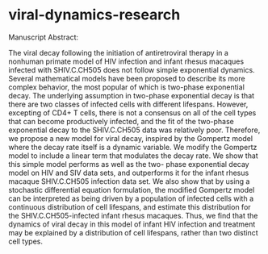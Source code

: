 # viral-dynamics-research
Manuscript Abstract:

The viral decay following the initiation of antiretroviral therapy in a nonhuman primate
model of HIV infection and infant rhesus macaques infected with SHIV.C.CH505 does not
follow simple exponential dynamics. Several mathematical models have been proposed to
describe its more complex behavior, the most popular of which is two-phase exponential
decay. The underlying assumption in two-phase exponential decay is that there are two
classes of infected cells with different lifespans. However, excepting of CD4+ T cells, there is
not a consensus on all of the cell types that can become productively infected, and the fit of
the two-phase exponential decay to the SHIV.C.CH505 data was relatively poor. Therefore,
we propose a new model for viral decay, inspired by the Gompertz model where the decay
rate itself is a dynamic variable. We modify the Gompertz model to include a linear term
that modulates the decay rate. We show that this simple model performs as well as the two-
phase exponential decay model on HIV and SIV data sets, and outperforms it for the infant
rhesus macaque SHIV.C.CH505 infection data set. We also show that by using a stochastic
differential equation formulation, the modified Gompertz model can be interpreted as being
driven by a population of infected cells with a continuous distribution of cell lifespans, and
estimate this distribution for the SHIV.C.CH505-infected infant rhesus macaques. Thus, we
find that the dynamics of viral decay in this model of infant HIV infection and treatment
may be explained by a distribution of cell lifespans, rather than two distinct cell types.
